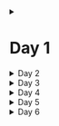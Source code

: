 <details>
<summary><h1>Day 1</h1></summary>

* markdown list 1
* markdown list 2

</details>

<details>
<summary>Day 2</summary>

+ markdown list 1
    + nested list 1
    + nested list 2
+ markdown list 2

</details>

<details>
<summary>Day 3</summary>

+ markdown list 1
    + nested list 1
    + nested list 2
+ markdown list 2

</details>

<details>
<summary>Day 4</summary>

+ markdown list 1
    + nested list 1
    + nested list 2
+ markdown list 2

</details>

<details>
<summary>Day 5</summary>

+ markdown list 1
    + nested list 1
    + nested list 2
+ markdown list 2

</details>

<details>
<summary>Day 6</summary>

+ markdown list 1
    + nested list 1
    + nested list 2
+ markdown list 2

</details>

